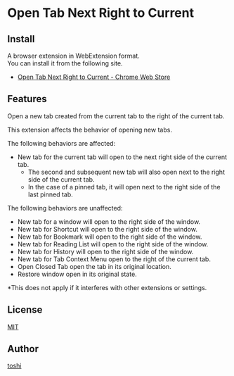 Open Tab Next Right to Current
==============================



## Install
A browser extension in WebExtension format.  
You can install it from the following site.

+ [Open Tab Next Right to Current - Chrome Web Store](https://chrome.google.com/webstore/detail/open-tab-next-right-to-cu/iablodmefdmnffdgencdahlppobbjkme)



## Features
Open a new tab created from the current tab to the right of the current tab.


This extension affects the behavior of opening new tabs.

The following behaviors are affected:

+ New tab for the current tab will open to the next right side of the current tab.
	+ The second and subsequent new tab will also open next to the right side of the current tab.
	+ In the case of a pinned tab, it will open next to the right side of the last pinned tab.

The following behaviors are unaffected:

+ New tab for a window will open to the right side of the window.
+ New tab for Shortcut will open to the right side of the window.
+ New tab for Bookmark will open to the right side of the window.
+ New tab for Reading List will open to the right side of the window.
+ New tab for History will open to the right side of the window.
+ New tab for Tab Context Menu open to the right of the current tab.
+ Open Closed Tab open the tab in its original location.
+ Restore window open in its original state.

*This does not apply if it interferes with other extensions or settings.



## License
[MIT](https://github.com/k08045kk/OpenTabNextRightToCurrent/blob/master/LICENSE)



## Author
[toshi](https://github.com/k08045kk)


